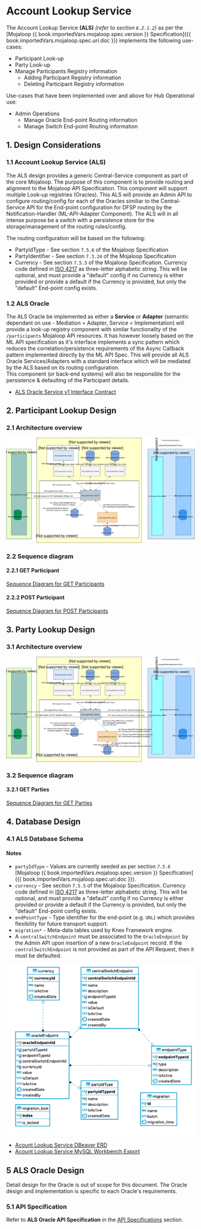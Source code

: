 # Account Lookup Service

The Account Lookup Service **(ALS)** _(refer to section `6.2.1.2`)_ as per the [Mojaloop {{ book.importedVars.mojaloop.spec.version }} Specification]({{ book.importedVars.mojaloop.spec.uri.doc }}) implements the following use-cases:

* Participant Look-up 
* Party Look-up
* Manage Participants Registry information
    * Adding Participant Registry information
    * Deleting Participant Registry information
    
Use-cases that have been implemented over and above for Hub Operational use: 
* Admin Operations
    * Manage Oracle End-point Routing information
    * Manage Switch End-point Routing information
  
## 1. Design Considerations

### 1.1 Account Lookup Service (ALS)
The ALS design provides a generic Central-Service component as part of the core Mojaloop. The purpose of this component is to provide routing and alignment to the Mojaloop API Specification. This component will support multiple Look-up registries (Oracles). This ALS will provide an Admin API to configure routing/config for each of the Oracles similiar to the Central-Service API for the End-point configuration for DFSP routing by the Notification-Handler (ML-API-Adapter Component). The ALS will in all intense purpose be a switch with a persistence store for the storage/management of the routing rules/config.

The routing configuration will be based on the following:
* PartyIdType - See section `7.5.6` of the Mojaloop Specification
* PartyIdentifier - See section `7.3.24` of the Mojaloop Specification
* Currency - See section `7.5.5` of the Mojaloop Specification. Currency code defined in [ISO 4217](https://www.iso.org/iso-4217-currency-codes.html) as three-letter alphabetic string. This will be optional, and must provide a "default" config if no Currency is either provided or provide a default if the Currency is provided, but only the "default" End-point config exists.

### 1.2 ALS Oracle
The ALS Oracle be implemented as either a **Service** or **Adapter** (semantic dependant on use - Mediation = Adapter, Service = Implementation) will provide a look-up registry component with similar functionality of the `/participants` Mojaloop API resources. It has however loosely based on the ML API specification as it's interface implements a sync pattern which reduces the correlation/persistence requirements of the Async Callback pattern implemented directly by the ML API Spec. This will provide all ALS Oracle Services/Adapters with a standard interface which will be mediated by the ALS based on its routing configuration.  
This component (or back-end systems) will also be responsible for the persistence & defaulting of the Participant details.

* [ALS Oracle Service v1 Interface Contract](../../assets/InterfaceContracts/OracleServiceSwaggerv1.yaml)

## 2. Participant Lookup Design

### 2.1 Architecture overview
![Architecture Flow Account-Lookup for Participants](../../assets/Diagrams/ArchitectureDiagrams/Arch-Flow-Account-Lookup-Participants.svg)

### 2.2 Sequence diagram

#### 2.2.1 GET Participant

[Sequence Diagram for GET Participants](als-get-participants.md)

#### 2.2.2 POST Participant

[Sequence Diagram for POST Participants](als-post-participants.md)

## 3. Party Lookup Design

### 3.1 Architecture overview
![Architecture Flow Account-Lookup for Parties](../../assets/Diagrams/ArchitectureDiagrams/Arch-Flow-Account-Lookup-Parties.svg)

### 3.2 Sequence diagram

#### 3.2.1 GET Parties

[Sequence Diagram for GET Parties](als-get-parties.md)

## 4. Database Design

### 4.1 ALS Database Schema

#### Notes
- `partyIdType` - Values are currently seeded as per section _`7.5.6`_ [Mojaloop {{ book.importedVars.mojaloop.spec.version }} Specification]({{ book.importedVars.mojaloop.spec.uri.doc }}).
- `currency` - See section `7.5.5` of the Mojaloop Specification. Currency code defined in [ISO 4217](https://www.iso.org/iso-4217-currency-codes.html) as three-letter alphabetic string. This will be optional, and must provide a "default" config if no Currency is either provided or provide a default if the Currency is provided, but only the "default" End-point config exists.
- `endPointType` - Type identifier for the end-point (e.g. `URL`) which provides flexibility for future transport support.
- `migration*` - Meta-data tables used by Knex Framework engine.
- A `centralSwitchEndpoint` must be associated to the `OracleEndpoint` by the Admin API upon insertion of a new `OracleEndpoint` record. If the `centralSwitchEndpoint` is not provided as part of the API Request, then it must be defaulted. 

![Acount Lookup Service ERD](../../assets/Diagrams/EntityRelationshipDiagrams/AccountLookupService-schema.png)

* [Acount Lookup Service DBeaver ERD](../../assets/Diagrams/EntityRelationshipDiagrams/AccountLookupDB-schema-DBeaver.erd)
* [Acount Lookup Service MySQL Workbench Export](../../assets/Diagrams/EntityRelationshipDiagrams/AccountLookup-ddl-MySQLWorkbench.sql)

## 5 ALS Oracle Design

Detail design for the Oracle is out of scope for this document. The Oracle design and implementation is specific to each Oracle's requirements.

### 5.1 API Specification

Refer to **ALS Oracle API Specification** in the [API Specifications](../api#als-oracle-api) section.
